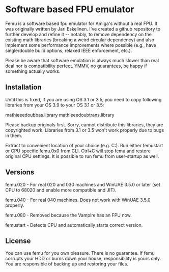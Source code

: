 # Software based FPU emulator

Femu is a software based fpu emulator for Amiga's without a real FPU. It was originally written by Jari Eskelinen. 
I've created a github repository to further develop and refine it -- notably, to remove dependency on the existing math libraries (breaking a weird circular dependency)
and also implement some performance improvements where possible (e.g., have single/double build options, relaxed IEEE enforcement, etc.).

Please be aware that software emulation is always much slower than real deal nor is compatibility perfect. YMMV, no guarantees, be happy if 
something actually works.

## Installation

Until this is fixed, if you are using OS 3.1 or 3.5, you need to copy following libraries from 
your OS 3.9 to your OS 3.1 or 3.5:

mathieeedoubbas.library
mathieeedoubtrans.library

Please backup originals first. Sorry, cannot distribute this libraries,
they are copyrighted work. Libraries from 3.1 or 3.5 won't work properly
due to bugs in them.

Extract to convenient location of your choice (e.g. C:). Run either
femustart or CPU specific femu.0x0 from CLI. Ctrl+C will stop femu and 
restore original CPU settings. It is possible to run femu from user-startup 
as well.

## Versions

femu.020 - For real 020 and 030 machines and WinUAE 3.5.0 or later (set CPU to 
68020 and enable more compatible and JIT). 

femu.040 - For real 040 machines. Does not work with WinUAE 3.5.0 properly.

femu.080 - Removed because the Vampire has an FPU now.

femustart - Detects CPU and automatically starts correct version.

## License

You can use femu for you own pleasure. There is no guarantee. If femu
corrupts your HDD or burns down your house, responsibility is yours only.
You are responsible of backing up and restoring your files. 
